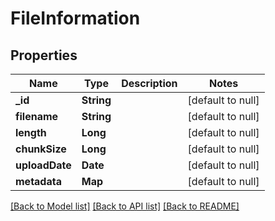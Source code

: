 # FileInformation
## Properties

| Name | Type | Description | Notes |
|------------ | ------------- | ------------- | -------------|
| **\_id** | **String** |  | [default to null] |
| **filename** | **String** |  | [default to null] |
| **length** | **Long** |  | [default to null] |
| **chunkSize** | **Long** |  | [default to null] |
| **uploadDate** | **Date** |  | [default to null] |
| **metadata** | **Map** |  | [default to null] |

[[Back to Model list]](../README.md#documentation-for-models) [[Back to API list]](../README.md#documentation-for-api-endpoints) [[Back to README]](../README.md)

